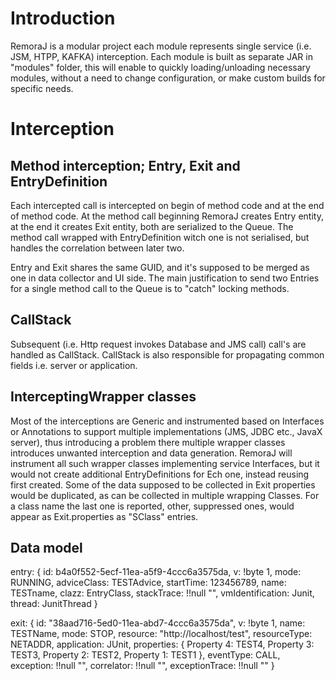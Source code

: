 # Introduction

RemoraJ is a modular project each module represents single service (i.e. JSM, HTPP, KAFKA) 
interception. Each module is built as separate JAR in "modules" folder, this will enable to
quickly loading/unloading necessary modules, without a need to change configuration, or make custom 
builds for specific needs. 



# Interception

## Method interception; Entry, Exit and EntryDefinition
Each intercepted call is intercepted on begin of method code and at the end of method code.
At the method call beginning RemoraJ creates Entry entity, at the end it creates Exit entity, both 
are serialized to the Queue. The method call wrapped with EntryDefinition witch one is not serialised, 
but handles the correlation between later two.

Entry and Exit shares the same GUID, and it's supposed to be merged as one in data collector and UI side.
The main justification to send two Entries for a single method call to the Queue is to "catch" locking methods. 

## CallStack 

Subsequent (i.e. Http request invokes Database and JMS call) call's are handled as CallStack. CallStack is also 
responsible for propagating common fields i.e. server or application.

## InterceptingWrapper classes

Most of the interceptions are Generic and instrumented based on Interfaces or Annotations to support multiple 
implementations (JMS, JDBC etc., JavaX server), thus introducing a problem there multiple wrapper classes introduces 
unwanted interception and data generation. RemoraJ will instrument all such wrapper classes implementing service Interfaces, 
but it would not create additional EntryDefinitions for Ech one, instead reusing first created. Some of the data supposed to be 
collected in Exit properties would be duplicated, as can be collected in multiple wrapping Classes. For a class name the last one 
is reported, other, suppressed ones, would appear as Exit.properties as "SClass" entries.


  
## Data model

entry: {
  id: b4a0f552-5ecf-11ea-a5f9-4ccc6a3575da,
  v: !byte 1,
  mode: RUNNING,
  adviceClass: TESTAdvice,
  startTime: 123456789,
  name: TESTname,
  clazz: EntryClass,
  stackTrace: !!null "",
  vmIdentification: Junit,
  thread: JunitThread
}


exit: {
  id: "38aad716-5ed0-11ea-abd7-4ccc6a3575da",
  v: !byte 1,
  name: TESTName,
  mode: STOP,
  resource: "http://localhost/test",
  resourceType: NETADDR,
  application: JUnit,
  properties: {
    Property  4: TEST4,
    Property  3: TEST3,
    Property  2: TEST2,
    Property  1: TEST1
  },
  eventType: CALL,
  exception: !!null "",
  correlator: !!null "",
  exceptionTrace: !!null ""
}